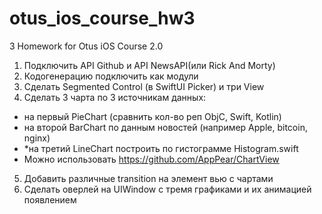 # otus_ios_course_hw3
3 Homework for Otus iOS Course 2.0

1. Подключить API Github и API NewsAPI(или Rick And Morty)
2. Кодогенерацию подключить как модули
3. Cделать Segmented Control (в SwiftUI Picker) и три View
4. Сделать 3 чарта по 3 источникам данных: 
* на первый PieChart (сравнить кол-во реп ObjC, Swift, Kotlin)
* на второй BarChart по данным новостей (например Apple, bitcoin, nginx)
* *на третий LineChart построить по гистограмме Histogram.swift
* Можно использовать https://github.com/AppPear/ChartView
5. Добавить различные transition на элемент вью с чартами
6. Сделать оверлей на UIWindow с тремя графиками и их анимацией появлением

